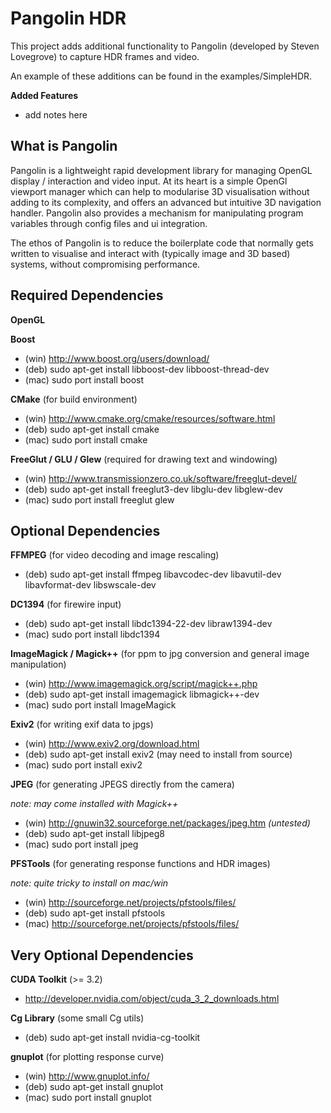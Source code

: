 Pangolin HDR
============

This project adds additional functionality to Pangolin (developed by 
Steven Lovegrove) to capture HDR frames and video.

An example of these additions can be found in the examples/SimpleHDR.

__Added Features__

* add notes here

What is Pangolin
----------------

Pangolin is a lightweight rapid development library for managing OpenGL
display / interaction and video input. At its heart is a simple OpenGl
viewport manager which can help to modularise 3D visualisation without
adding to its complexity, and offers an advanced but intuitive 3D
navigation handler. Pangolin also provides a mechanism for manipulating
program variables through config files and ui integration.

The ethos of Pangolin is to reduce the boilerplate code that normally
gets written to visualise and interact with (typically image and 3D
based) systems, without compromising performance.

Required Dependencies
---------------------

__OpenGL__

__Boost__ 

* (win) http://www.boost.org/users/download/
* (deb) sudo apt-get install libboost-dev libboost-thread-dev
* (mac) sudo port install boost

__CMake__ (for build environment)

* (win) http://www.cmake.org/cmake/resources/software.html
* (deb) sudo apt-get install cmake
* (mac) sudo port install cmake

__FreeGlut / GLU / Glew__ (required for drawing text and windowing)

* (win) http://www.transmissionzero.co.uk/software/freeglut-devel/
* (deb) sudo apt-get install freeglut3-dev libglu-dev libglew-dev
* (mac) sudo port install freeglut glew

Optional Dependencies
---------------------

__FFMPEG__ (for video decoding and image rescaling)

* (deb) sudo apt-get install ffmpeg libavcodec-dev libavutil-dev libavformat-dev libswscale-dev

__DC1394__ (for firewire input)

* (deb) sudo apt-get install libdc1394-22-dev libraw1394-dev
* (mac) sudo port install libdc1394

__ImageMagick / Magick++__ (for ppm to jpg conversion and general image manipulation)
 
* (win) http://www.imagemagick.org/script/magick++.php
* (deb) sudo apt-get install imagemagick libmagick++-dev
* (mac) sudo port install ImageMagick
	
__Exiv2__ (for writing exif data to jpgs)

* (win) http://www.exiv2.org/download.html
* (deb) sudo apt-get install exiv2 (may need to install from source)
* (mac) sudo port install exiv2

__JPEG__ (for generating JPEGS directly from the camera)

_note: may come installed with Magick++_

* (win) http://gnuwin32.sourceforge.net/packages/jpeg.htm _(untested)_
* (deb) sudo apt-get install libjpeg8
* (mac) sudo port install jpeg

__PFSTools__ (for generating response functions and HDR images)

_note: quite tricky to install on mac/win_

* (win) http://sourceforge.net/projects/pfstools/files/
* (deb) sudo apt-get install pfstools
* (mac) http://sourceforge.net/projects/pfstools/files/

Very Optional Dependencies
--------------------------

__CUDA Toolkit__ (>= 3.2)

* http://developer.nvidia.com/object/cuda_3_2_downloads.html

__Cg Library__ (some small Cg utils)

* (deb) sudo apt-get install nvidia-cg-toolkit

__gnuplot__ (for plotting response curve)

* (win) http://www.gnuplot.info/
* (deb) sudo apt-get install gnuplot
* (mac) sudo port install gnuplot